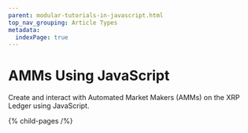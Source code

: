 ```yaml
---
parent: modular-tutorials-in-javascript.html
top_nav_grouping: Article Types
metadata:
  indexPage: true
---
```

# AMMs Using JavaScript

Create and interact with Automated Market Makers (AMMs) on the XRP Ledger using JavaScript.


{% child-pages /%}
